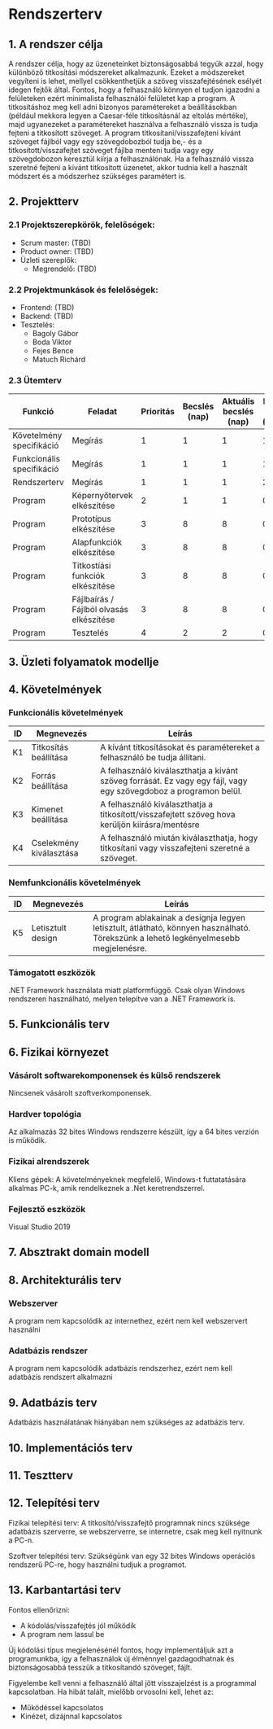 # Rendszerterv
## 1. A rendszer célja

A rendszer célja, hogy az üzeneteinket biztonságosabbá tegyük azzal, hogy különböző
titkosítási módszereket alkalmazunk. Ezeket a módszereket vegyíteni is lehet, mellyel
csökkenthetjük a szöveg visszafejtésének  esélyét idegen fejtők által. Fontos, hogy a
felhasználó könnyen el tudjon igazodni a felületeken ezért minimalista felhasználói felületet
kap a program. A titkosításhoz meg kell adni bizonyos paramétereket a beállításokban 
(például mekkora legyen a Caesar-féle titkosításnál az eltolás mértéke), majd ugyanezeket
a paramétereket használva a felhasználó vissza is tudja fejteni a titkosított szöveget. 
A program titkosítani/visszafejteni kívánt szöveget fájlból vagy egy szövegdobozból tudja be,- 
és a titkosított/visszafejtet szöveget fájlba menteni tudja vagy egy szövegdobozon keresztül
kiírja a felhasználónak. Ha a felhasználó vissza szeretné fejteni a kívánt titkosított üzenetet,
akkor tudnia kell a használt módszert és a módszerhez szükséges paramétert is.

## 2. Projektterv

### 2.1 Projektszerepkörök, felelőségek:
   * Scrum master: (TBD)
   * Product owner: (TBD)
   * Üzleti szereplők:
     - Megrendelő: (TBD)
     
### 2.2 Projektmunkások és felelőségek:
   * Frontend: (TBD)
   * Backend: (TBD)
   * Tesztelés:
     * Bagoly Gábor
     * Boda Viktor 
     * Fejes Bence
     * Matuch Richárd
     
### 2.3 Ütemterv

|Funkció                  | Feladat                                | Prioritás | Becslés (nap) | Aktuális becslés (nap) | Eltelt idő (nap) | Hátralévő idő (nap) |
|-------------------------|----------------------------------------|-----------|---------------|------------------------|------------------|---------------------|
|Követelmény specifikáció |Megírás                                 |         1 |             1 |                      1 |                1 |                   0 |             
|Funkcionális specifikáció|Megírás                                 |         1 |             1 |                      1 |                1 |                   2 |
|Rendszerterv             |Megírás                                 |         1 |             1 |                      1 |                2 |                   2 |
|Program                  |Képernyőtervek elkészítése              |         2 |             1 |                      1 |                0 |                  11 |
|Program                  |Prototípus elkészítése                  |         3 |             8 |                      8 |                0 |                  11 |
|Program                  |Alapfunkciók elkészítése                |         3 |             8 |                      8 |                0 |                  11 |
|Program                  |Titkostíási funkciók elkészítése        |         3 |             8 |                      8 |                0 |                  11 |
|Program                  |Fájlbaírás / Fájlból olvasás elkészítése|         3 |             8 |                      8 |                0 |                  11 |
|Program                  |Tesztelés                               |         4 |             2 |                      2 |                0 |                  11 |


## 3. Üzleti folyamatok modellje
## 4. Követelmények

### Funkcionális követelmények

| ID | Megnevezés | Leírás |
| --- | --- | --- |
| K1 | Titkosítás beállítása | A kívánt titkosításokat és paramétereket a felhasználó be tudja állítani. |
| K2 | Forrás beállítása | A felhasználó kiválaszthatja a kívánt szöveg forrását. Ez vagy egy fájl, vagy egy szövegdoboz a programon belül. |
| K3 | Kimenet beállítása | A felhasználó kiválaszthatja a titkosított/visszafejtett szöveg hova kerüljön kiírásra/mentésre |
| K4 | Cselekmény kiválasztása | A felhasználó miután kiválaszthatja, hogy titkosítani vagy visszafejteni szeretné a szöveget. |

### Nemfunkcionális követelmények

| ID | Megnevezés | Leírás |
| --- | --- | --- |
| K5 | Letisztult design | A program ablakainak a designja legyen letisztult, átlátható, könnyen használható. Törekszünk a lehető legkényelmesebb megjelenésre.

### Támogatott eszközök
.NET Framework használata miatt platformfüggő.
Csak olyan Windows rendszeren használható, melyen telepítve van a .NET Framework is.

## 5. Funkcionális terv
## 6. Fizikai környezet

### Vásárolt softwarekomponensek és külső rendszerek
Nincsenek vásárolt szoftverkomponensek.
### Hardver topológia
Az alkalmazás 32 bites Windows rendszerre készült, így a 64 bites verzión is működik.
### Fizikai alrendszerek
Kliens gépek: A követelményeknek megfelelő, Windows-t futtatatására alkalmas PC-k, amik rendelkeznek a .Net keretrendszerrel.
### Fejlesztő eszközök
Visual Studio 2019

## 7. Absztrakt domain modell
## 8. Architekturális terv

### Webszerver
A program nem kapcsolódik az internethez, ezért nem kell webszervert használni

### Adatbázis rendszer
A program nem kapcsolódik adatbázis rendszerhez, ezért nem kell adatbázis rendszert alkalmazni

## 9. Adatbázis terv

Adatbázis használatának hiányában nem szükséges az adatbázis terv.

## 10. Implementációs terv
## 11. Tesztterv
## 12. Telepítési terv

Fizikai telepítési terv: A titkosító/visszafejtő programnak nincs szüksége adatbázis szerverre, 
se webszerverre, se internetre, csak meg kell nyitnunk a PC-n.

Szoftver telepítési terv: Szükségünk van egy 32 bites Windows operációs rendszerű PC-re, 
hogy használni tudjuk a programot.

## 13. Karbantartási terv

Fontos ellenőrizni:
*	A kódolás/visszafejtés jól működik
*	A program nem lassul be

Új kódolási típus megjelenésénél fontos, hogy implementáljuk azt a programunkba, így a felhasználok új élménnyel gazdagodhatnak és biztonságosabbá tesszük a titkosítandó szöveget, fájlt.

Figyelembe kell venni a felhasználó által jött visszajelzést is a programmal kapcsolatban.
Ha hibát talált, mielőbb orvosolni kell, lehet az:
*	Működéssel kapcsolatos
*	Kinézet, dizájnnal kapcsolatos
